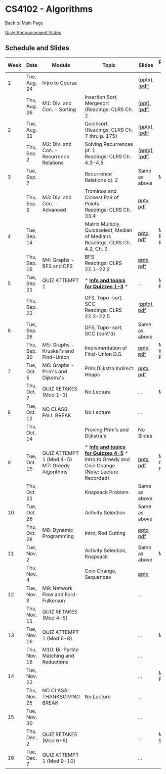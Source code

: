 CS4102 - Algorithms
===============================

[Back to Main Page](../readme.html)

[Daily Announcement Slides](./dailyannouncements_mf.pptx)

<a name="introduction"></a>Schedule and Slides
--------------------------------------- 

| Week | Date | Module | Topic | Slides | Recommended Deadline |
|-|-----|----------|-----------|--------| -----------|
| 1 | Tue, Aug. 24 | Intro to Course | | [<a href="./courseintroduction.pptx">pptx</a>], [[pdf]](./courseintroduction.pdf) |  |
|  | Thu, Aug. 26 | M1: Div. and Con. - Sorting | Insertion Sort, Mergesort <br/> (Readings: CLRS Ch. 2 | [[ppt]](./sorting-intro-f21.pptx), [[pdf]](./sorting-intro-f21.pdf) |  |
| 2 | Tue, Aug. 31 | | Quicksort <br/> (Readings: CLRS Ch. 7 thru p. 175) | <a href="./quicksort-f21.pptx">[pptx]</a>, <a href="./quicksort-f21.pdf">[pdf]</a> | |
|  | Thu, Sep. 2 | M2: Div. and Con. - Recurrence Relations | Solving Recurrences pt. 1 <br/> Readings: CLRS Ch. 4.3-4.5 | <a href="./recurrences.pptx">[pptx]</a>, [[pdf](./recurrences.pdf)] |  |
| 3 | Tue, Sep. 7 |  | Recurrence Relations pt. 2 | Same as above | M1: Sorting |
|  | Thu, Sep. 9 | M3: Div. and Con. - Advanced | Trominos and Closest Pair of Points <br/> Readings: CLRS Ch. 33.4 | <a href="./DivAndCon_Advanced_1.pptx">pptx</a>, [pdf](./DivAndCon_Advanced_1.pdf) |  |
| 4 | Tue, Sep. 14 |  | Matrix Multiply, Quickselect, Median of Medians <br/> Readings: CLRS Ch. 4.2, Ch. 9 | <a href="./DivAndCon_Advanced_2.pptx">pptx</a>, [pdf](./DivAndCon_Advanced_2.pdf) | M2: Recurrence Relations |
|  | Thu, Sep. 16 | M4: Graphs - BFS and DFS | BFS <br/> Readings: CLRS 22.1-22.2 | <a href="./graphs-bfs-f21.pptx">pptx</a>, [pdf](./graphs-bfs-f21.pdf) |  |
| 5 | Tue, Sep. 21 | QUIZ ATTEMPT 1 | * **[Info and topics for Quizzes 1-3](../courselogistics/mods-1-2-3-topics.html)** * | ... | M3: Closest Pair of Points |
|  | Thu, Sep. 23 |  | DFS, Topo-sort, SCC <br/> Readings: CLRS 22.3-22.5 | <a href="./graphs-dfs-f21.pptx">[pptx]</a>, [pdf](./graphs-dfs-f21.pdf) |  |
| 6 | Tue, Sep. 28 | | DFS, Topo-sort, SCC (cont'd) | Same as above | |
|  | Thu, Sep. 30 | M5: Graphs - Kruskal's and Find-Union | Implementation of Find-Union D.S. | [pptx](./kruskal-find-union.pptx), [pdf](./kruskal-find-union.pdf) | M4: BFS / DFS Written Problems |
| 7 | Tue, Oct. 5 | M6: Graphs - Prim's and Dijkstra's | Prim,Dijkstra,Indirect Heaps | [pptx](./dijkstraAndPrim.pptx), [pdf](./dijkstraAndPrim.pdf) | |
|  | Thu, Oct. 7 | QUIZ RETAKES (Mod 1-3) | No Lecture | ... | M5: Wiring |
| 8 | Tue, Oct. 12 | NO CLASS: FALL BREAK | No Lecture | ... |  |
|  | Thu, Oct. 14 |  | Proving Prim's and Dijkstra's | No Slides |  |
| 9 | Tue, Oct. 19 | QUIZ ATTEMPT 1 (Mod 4-5)<br/>M7: Greedy Algorithms | * **[Info and topics for Quizzes 4-5](../courselogistics/mods-4-5-topics.html)** *<br/>Intro to Greedy and Coin Change<br/>(Note: Lecture Recorded) | [pptx](./GreedyAlgorithms_1.pptx), [pdf](./GreedyAlgorithms_1.pdf) | M6: Written Graph Problems |
|  | Thu, Oct. 21 |  | Knapsack Problem | Same as above |  |
| 10 | Tue, Oct. 26 | | Activity Selection | Same as above |  |
|  | Thu, Oct. 28 | M8: Dynamic Programming | Intro, Rod Cutting | [pptx](./DynamicProgramming.pptx), [pdf](./DynamicProgramming.pdf) |  |
| 11 | Tue, Nov. 2 |  | Activity Selection, Knapsack | Same as above | M7: Nursery |
|  | Thu, Nov. 4 |  | Coin Change, Sequences | [pptx](./DP_sequences.pptx) |  |
| 12 | Tue, Nov. 9 | M9: Network Flow and Ford-Fulkerson | | ... |  |
|  | Thu, Nov. 11 | QUIZ RETAKES (Mod 4-5) | | |  |
| 13 | Tue, Nov. 16 | QUIZ ATTEMPT 1 (Mod 6-8) | | ... | M8: Drainage |
|  | Thu, Nov. 18 | M10: Bi-Partite Matching and Reductions | | ... |  |
| 14 | Tue, Nov. 23 |  | | ... | M9: Network Flow Written |
|  | Thu, Nov. 25 | NO CLASS: THANKSGIVING BREAK | No Lecture | ... |  |
| 15 | Tue, Nov. 30 |  | | ... | |
|  | Thu, Dec. 2 | QUIZ RETAKES (Mod 6-8) | | ... | M10: Scheduling |
| 16 | Tue, Dec. 7 | QUIZ ATTEMPT 1 (Mod 9-10) | | ... |  |
